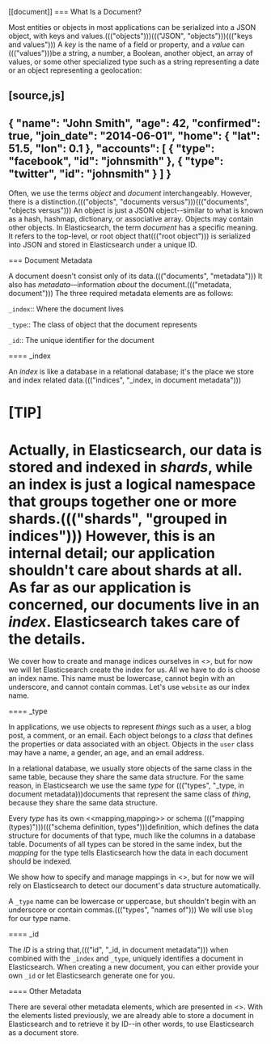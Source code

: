 [[document]]
=== What Is a Document?

Most entities or objects in most applications can be serialized into a JSON
object, with keys and values.((("objects")))((("JSON", "objects")))((("keys and values"))) A _key_ is the name of a field or property,
and a _value_ can ((("values")))be a string, a number, a Boolean, another object, an array
of values, or some other specialized type such as a string representing a date
or an object representing a geolocation:

[source,js]
--------------------------------------------------
{
    "name":         "John Smith",
    "age":          42,
    "confirmed":    true,
    "join_date":    "2014-06-01",
    "home": {
        "lat":      51.5,
        "lon":      0.1
    },
    "accounts": [
        {
            "type": "facebook",
            "id":   "johnsmith"
        },
        {
            "type": "twitter",
            "id":   "johnsmith"
        }
    ]
}
--------------------------------------------------


Often, we use the terms _object_ and _document_ interchangeably. However,
there is a distinction.((("objects", "documents versus")))((("documents", "objects versus")))  An object is just a JSON object--similar to what is
known as a hash, hashmap, dictionary, or associative array. Objects may contain
other objects. In Elasticsearch, the term _document_ has a specific meaning. It refers
to the top-level, or root object that((("root object"))) is serialized into JSON and
stored in Elasticsearch under a unique ID.

=== Document Metadata

A document doesn't consist only of its data.((("documents", "metadata"))) It also has
_metadata_&#x2014;information _about_ the document.((("metadata, document"))) The three required metadata
elements are as follows:


 `_index`::
   Where the document lives

 `_type`::
   The class of object that the document represents

 `_id`::
   The unique identifier for the document

==== _index

An _index_ is like a database in a relational database; it's the place
we store and index related data.((("indices", "_index, in document metadata")))

[TIP]
====
Actually, in Elasticsearch, our data is stored and indexed in _shards_,
while an index is just a logical namespace that groups together one or more
shards.((("shards", "grouped in indices"))) However, this is an internal detail; our application shouldn't care
about shards at all.  As far as our application is concerned, our documents
live in an _index_. Elasticsearch takes care of the details.
====

We cover how to create and manage indices ourselves in <<index-management>>,
but for now we will let Elasticsearch create the index for us.  All we have to
do is choose an index name.  This name must be lowercase, cannot begin with an
underscore, and cannot contain commas. Let's use `website` as our index name.

==== _type

In applications, we use objects to represent _things_ such as a user, a blog
post, a comment, or an email. Each object belongs to a _class_ that defines
the properties or data associated with an object. Objects in the `user` class
may have a name, a gender, an age, and an email address.

In a relational database, we usually store objects of the same class in the
same table, because they share the same data structure. For the same reason, in
Elasticsearch we use the same _type_ for ((("types", "&#x5f;type, in document metadata)))documents that represent the same
class of _thing_, because they share the same data structure.

Every _type_ has its own <<mapping,mapping>> or schema ((("mapping (types)")))((("schema definition, types")))definition, which
defines the data structure for documents of that type, much like the columns
in a database table. Documents of all types can be stored in the same index,
but the _mapping_ for the type tells Elasticsearch how the data in each
document should be indexed.

We show how to specify and manage mappings in <<mapping>>, but for now
we will rely on Elasticsearch to detect our document's data structure
automatically.

A `_type` name can be lowercase or uppercase, but shouldn't begin with an
underscore or contain commas.((("types", "names of")))  We will use `blog` for our type name.

==== _id

The _ID_ is a string that,((("id", "&#x5f;id, in document metadata"))) when combined with the `_index` and `_type`,
uniquely identifies a document in Elasticsearch. When creating a new document,
you can either provide your own `_id` or let Elasticsearch generate one for
you.

==== Other Metadata

There are several other metadata elements, which are presented in
<<mapping>>. With the elements listed previously, we are already able to store a
document in Elasticsearch and to retrieve it by ID--in other words, to use
Elasticsearch as a document store.
